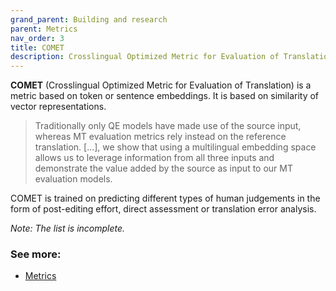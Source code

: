 ```yaml
---
grand_parent: Building and research
parent: Metrics
nav_order: 3
title: COMET
description: Crosslingual Optimized Metric for Evaluation of Translation
---
```


**COMET** (Crosslingual Optimized Metric for Evaluation of Translation) is a metric based on token or sentence embeddings.
It is based on similarity of vector representations.

> Traditionally only QE models have made use of the source input, whereas MT evaluation metrics rely instead on the reference translation. [...], we show that using a multilingual embedding space allows us to leverage information from all three inputs and demonstrate the value added by the source as input to our MT evaluation models.

COMET is trained on predicting different types of human judgements in the form of post-editing effort, direct assessment or translation error analysis.

*Note: The list is incomplete.*

### See more:

- [Metrics](/../resources/publications#metrics)
